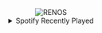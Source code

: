 <div align="center">
<picture>
    <source media="(prefers-color-scheme: dark)" srcset="https://i.ibb.co/k5D6bHx/output-gif.gif">
    <source media="(prefers-color-scheme: light)" srcset="https://i.ibb.co/k5D6bHx/output-gif.gif">
    <img alt="RENOS" src="https://i.ibb.co/k5D6bHx/output-gif.gif">
</picture>
<details>
<summary>Spotify Recently Played</summary>
<img src="https://spotify-recently-played-readme.vercel.app/api?user=31d6d6zerc5ct6kck32na2ozsqf4&unique=1&width=400" alt="Spotify" />
</details>
</div>

<!-- Image deletion URL: https://ibb.co/ydkBvfX/136f018e9336088d0adf0ced5f02285b -->